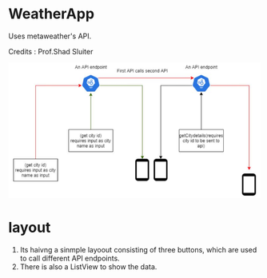 # WeatherApp
Uses metaweather's API.

Credits :  Prof.Shad Sluiter 

<img src="images/architecture.JPG" width=800 >







# layout 
1. Its haivng a sinmple layoout consisting of three buttons, which are used to call different API endpoints.
2. There is also a ListView to show the data.
